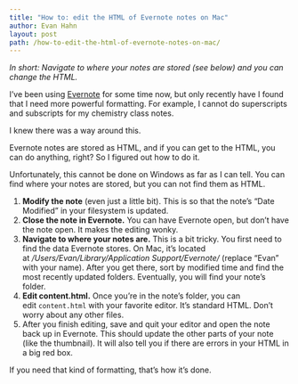 ```yaml
---
title: "How to: edit the HTML of Evernote notes on Mac"
author: Evan Hahn
layout: post
path: /how-to-edit-the-html-of-evernote-notes-on-mac/
---
```


_In short: Navigate to where your notes are stored (see below) and you can change the HTML._

I’ve been using <a href="http://www.evernote.com/" target="_blank">Evernote</a> for some time now, but only recently have I found that I need more powerful formatting. For example, I cannot do superscripts and subscripts for my chemistry class notes.

I knew there was a way around this.

Evernote notes are stored as HTML, and if you can get to the HTML, you can do anything, right? So I figured out how to do it.

Unfortunately, this cannot be done on Windows as far as I can tell. You can find where your notes are stored, but you can not find them as HTML.

1.  **Modify the note** (even just a little bit). This is so that the note’s “Date Modified” in your filesystem is updated.
2.  **Close the note in Evernote.** You can have Evernote open, but don’t have the note open. It makes the editing wonky.
3.  **Navigate to where your notes are.** This is a bit tricky. You first need to find the data Evernote stores. On Mac, it’s located at */Users/Evan/Library/Application Support/Evernote/* (replace “Evan” with your name). After you get there, sort by modified time and find the most recently updated folders. Eventually, you will find your note’s folder.
4.  **Edit content.html.** Once you’re in the note’s folder, you can edit `content.html` with your favorite editor. It’s standard HTML. Don’t worry about any other files.
5.  After you finish editing, save and quit your editor and open the note back up in Evernote. This should update the other parts of your note (like the thumbnail). It will also tell you if there are errors in your HTML in a big red box.

If you need that kind of formatting, that’s how it’s done.
